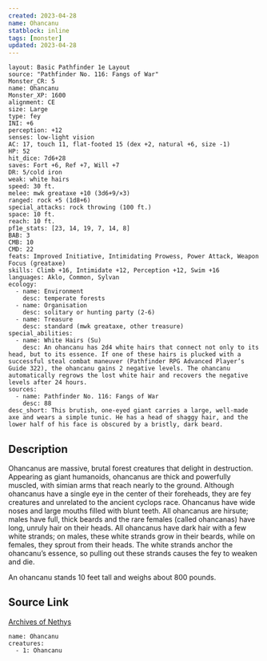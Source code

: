```yaml
---
created: 2023-04-28
name: Ohancanu
statblock: inline
tags: [monster]
updated: 2023-04-28
---
```

```statblock
layout: Basic Pathfinder 1e Layout
source: "Pathfinder No. 116: Fangs of War"
Monster_CR: 5
name: Ohancanu
Monster_XP: 1600
alignment: CE
size: Large
type: fey
INI: +6
perception: +12
senses: low-light vision
AC: 17, touch 11, flat-footed 15 (dex +2, natural +6, size -1)
HP: 52
hit_dice: 7d6+28
saves: Fort +6, Ref +7, Will +7
DR: 5/cold iron
weak: white hairs
speed: 30 ft.
melee: mwk greataxe +10 (3d6+9/×3)
ranged: rock +5 (1d8+6)
special_attacks: rock throwing (100 ft.)
space: 10 ft.
reach: 10 ft.
pf1e_stats: [23, 14, 19, 7, 14, 8]
BAB: 3
CMB: 10
CMD: 22
feats: Improved Initiative, Intimidating Prowess, Power Attack, Weapon Focus (greataxe)
skills: Climb +16, Intimidate +12, Perception +12, Swim +16
languages: Aklo, Common, Sylvan
ecology:
  - name: Environment
    desc: temperate forests
  - name: Organisation
    desc: solitary or hunting party (2-6)
  - name: Treasure
    desc: standard (mwk greataxe, other treasure)
special_abilities:
  - name: White Hairs (Su)
    desc: An ohancanu has 2d4 white hairs that connect not only to its head, but to its essence. If one of these hairs is plucked with a successful steal combat maneuver (Pathfinder RPG Advanced Player’s Guide 322), the ohancanu gains 2 negative levels. The ohancanu automatically regrows the lost white hair and recovers the negative levels after 24 hours.
sources:
  - name: Pathfinder No. 116: Fangs of War
    desc: 88
desc_short: This brutish, one-eyed giant carries a large, well-made axe and wears a simple tunic. He has a head of shaggy hair, and the lower half of his face is obscured by a bristly, dark beard.
```
## Description
Ohancanus are massive, brutal forest creatures that delight in destruction. Appearing as giant humanoids, ohancanus are thick and powerfully muscled, with simian arms that reach nearly to the ground. Although ohancanus have a single eye in the center of their foreheads, they are fey creatures and unrelated to the ancient cyclops race. Ohancanus have wide noses and large mouths filled with blunt teeth. All ohancanus are hirsute; males have full, thick beards and the rare females (called ohancanas) have long, unruly hair on their heads. All ohancanus have dark hair with a few white strands; on males, these white strands grow in their beards, while on females, they sprout from their heads. The white strands anchor the ohancanu’s essence, so pulling out these strands causes the fey to weaken and die.

An ohancanu stands 10 feet tall and weighs about 800 pounds.
## Source Link
[Archives of Nethys](https://aonprd.com/MonsterDisplay.aspx?ItemName=Ohancanu)
```encounter-table
name: Ohancanu
creatures:
  - 1: Ohancanu
```
